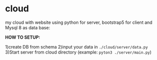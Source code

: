 # cloud
my cloud with website using python for server, bootstrap5 for client and Mysql 8 as data base:

**HOW TO SETUP:**

1)create DB from schema 
2)input your data in ```./cloud/server/data.py```
3)Start server from cloud directory (example: ```pyton3 ./server/main.py```)
 
 
